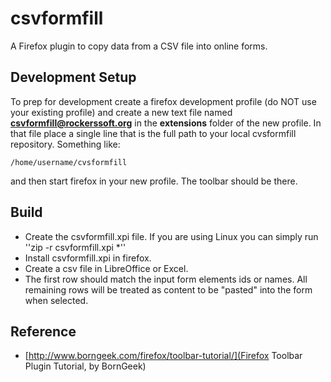 # csvformfill


A Firefox plugin to copy data from a CSV file into online forms.

## Development Setup

To prep for development create a firefox development profile (do NOT use your 
existing profile) and create a new text file named **csvformfill@rockerssoft.org** 
in the **extensions** folder of the new profile.  In that file place a single line 
that is the full path to your local cvsformfill repository.  Something like:

```
/home/username/cvsformfill
```

and then start firefox in your new profile.  The toolbar should be there.

## Build

* Create the csvformfill.xpi file.  If you are using Linux you can simply run ''zip -r csvformfill.xpi *''
* Install csvformfill.xpi in firefox.
* Create a csv file in LibreOffice or Excel.  
* The first row should match the input form elements ids or names.  All remaining rows will be treated as content to be "pasted" into the form when selected.

## Reference

* [http://www.borngeek.com/firefox/toolbar-tutorial/](Firefox Toolbar Plugin Tutorial, by BornGeek)